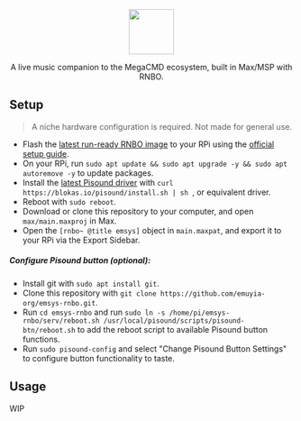 <div align="center">
    <img src="resources/banner.webp" height="80">
    <p>A live music companion to the MegaCMD ecosystem, built in Max/MSP with RNBO.</p>
</div>

## Setup
> A niche hardware configuration is required. Not made for general use.

- Flash the [latest run-ready RNBO image](https://rnbo.cycling74.com/resources) to your RPi using the [official setup guide](https://rnbo.cycling74.com/learn/raspberry-pi-setup).
- On your RPi, run `sudo apt update && sudo apt upgrade -y && sudo apt autoremove -y` to update packages.
- Install the [latest Pisound driver](https://blokas.io/pisound/docs/software/) with `curl https://blokas.io/pisound/install.sh | sh
`, or equivalent driver.
- Reboot with `sudo reboot`.
- Download or clone this repository to your computer, and open `max/main.maxproj` in Max.
- Open the `[rnbo~ @title emsys]` object in `main.maxpat`, and export it to your RPi via the Export Sidebar.

##### Configure Pisound button (optional):
- Install git with `sudo apt install git`.
- Clone this repository with `git clone https://github.com/emuyia-org/emsys-rnbo.git`.
- Run `cd emsys-rnbo` and run `sudo ln -s /home/pi/emsys-rnbo/serv/reboot.sh /usr/local/pisound/scripts/pisound-btn/reboot.sh` to add the reboot script to available Pisound button functions.
- Run `sudo pisound-config` and select "Change Pisound Button Settings" to configure button functionality to taste.

## Usage
WIP
